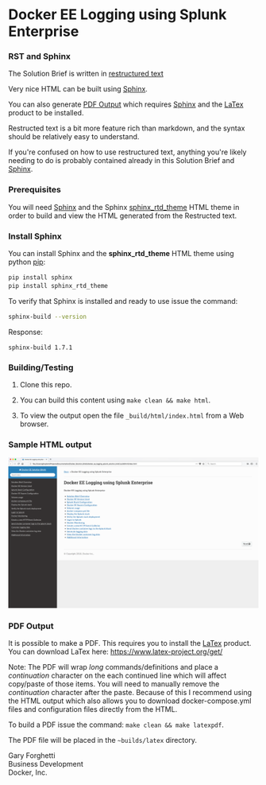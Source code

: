 Docker EE Logging using Splunk Enterprise
=========================================

### RST and Sphinx

The Solution Brief is written in [restructured text](http://www.sphinx-doc.org/en/master/rest.html)

Very nice HTML can be built using [Sphinx](http://www.sphinx-doc.org/en/master/).

You can also generate [PDF Output](#pdf-output) which requires [Sphinx](http://www.sphinx-doc.org/en/master/) and the [LaTex](https://www.latex-project.org/get/) product to be installed.

Restructed text is a bit more feature rich than markdown, and the syntax should be relatively easy to understand.

If you're confused on how to use restructured text, anything you're likely needing to do is probably contained already in this Solution Brief and [Sphinx](http://www.sphinx-doc.org/en/master/).

### Prerequisites

You will need [Sphinx](http://www.sphinx-doc.org/en/master/) and the Sphinx [sphinx_rtd_theme](https://pypi.python.org/pypi/sphinx_rtd_theme) HTML theme in order to build and view the HTML generated from the Restructed text. 

### Install Sphinx

You can install Sphinx and the **sphinx_rtd_theme** HTML theme using python [pip](https://pip.pypa.io/en/stable/installing/):

```bash
pip install sphinx
pip install sphinx_rtd_theme
```

To verify that Sphinx is installed and ready to use issue the command:
```bash
sphinx-build --version
```

Response:
```
sphinx-build 1.7.1
```

### Building/Testing

1. Clone this repo.

2. You can build this content using ``make clean && make html``.

3. To view the output open the file ``_build/html/index.html`` from a Web browser.

### Sample HTML output

![HTML Output Image](./sample_output.png)

### PDF Output

It is possible to make a PDF. This requires you to install the [LaTex](https://www.latex-project.org/get/) product. You can download LaTex here: https://www.latex-project.org/get/

Note: The PDF will wrap *long* commands/definitions and place a *continuation* character on the each continued line which will affect copy/paste of those items. You will need to manually remove the *continuation* character after the paste. Because of this I recommend using the HTML output which also allows you to download docker-compose.yml files and configuration files directly from the HTML.

To build a PDF issue the command: ``make clean && make latexpdf``.

The PDF file will be placed in the `~builds/latex` directory.

Gary Forghetti\
Business Development\
Docker, Inc.
